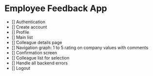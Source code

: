  # Employee Feedback App

- [] Authentication
- [] Create account
- [] Profile
- [] Main list
- [] Colleague details page
- [] Navigation graph: 1 to 5 rating on company values with comments
- [] Confirmation screen
- [] Colleague list for selection
- [] Handle all backend errors
- [] Logout

